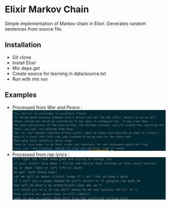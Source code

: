 # Elixir Markov Chain

Simple implementation of Markov chain in Elixir. Generates random sentences from source file.

## Installation

* Git clone
* Install Elixir
* Mix deps.get
* Create source for learning in data/source.txt
* Run with mix run

## Examples
  * Processed from *War and Peace* :
    ![example](/screenshots/example.png?raw=true "War and Peace")
  * Processed from *rap lyrics* :
    ![example](/screenshots/example2.png?raw=true "Rap lyrics")
